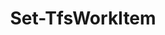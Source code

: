 ﻿---
title: Set-TfsWorkItem
breadcrumbs: [ "WorkItem" ]
parent: "WorkItem"
description: "Sets the contents of one or more work items. "
remarks: 
parameterSets: 
  "_All_": [ AreaPath, AssignedTo, BoardColumn, BoardColumnDone, BoardLane, BypassRules, Collection, Description, Fields, IterationPath, Passthru, Priority, Project, Reason, Server, State, Tags, Title, ValueArea, WorkItem ] 
  "__AllParameterSets":  
    WorkItem: 
      type: "object"  
      position: "0"  
    AreaPath: 
      type: "string"  
    AssignedTo: 
      type: "object"  
    BoardColumn: 
      type: "string"  
    BoardColumnDone: 
      type: "bool"  
    BoardLane: 
      type: "string"  
    BypassRules: 
      type: "SwitchParameter"  
    Collection: 
      type: "object"  
    Description: 
      type: "string"  
    Fields: 
      type: "Hashtable"  
    IterationPath: 
      type: "string"  
    Passthru: 
      type: "SwitchParameter"  
    Priority: 
      type: "int"  
    Project: 
      type: "object"  
    Reason: 
      type: "string"  
    Server: 
      type: "object"  
    State: 
      type: "string"  
    Tags: 
      type: "string[]"  
    Title: 
      type: "string"  
    ValueArea: 
      type: "string" 
parameters: 
  - name: "WorkItem" 
    description: "Specifies a work item. Valid values are the work item ID or an instance of Microsoft.TeamFoundation.WorkItemTracking.WebApi.Models.WorkItem. " 
    globbing: false 
    pipelineInput: "true (ByValue)" 
    position: 0 
    type: "object" 
    aliases: [ id ] 
  - name: "id" 
    description: "Specifies a work item. Valid values are the work item ID or an instance of Microsoft.TeamFoundation.WorkItemTracking.WebApi.Models.WorkItem. This is an alias of the WorkItem parameter." 
    globbing: false 
    pipelineInput: "true (ByValue)" 
    position: 0 
    type: "object" 
    aliases: [ id ] 
  - name: "Title" 
    description: "Specifies the title of the work item. " 
    globbing: false 
    type: "string" 
  - name: "Description" 
    description: "Specifies the description of the work item. " 
    globbing: false 
    type: "string" 
  - name: "AreaPath" 
    description: "Specifies the area path of the work item. " 
    globbing: false 
    type: "string" 
  - name: "IterationPath" 
    description: "Specifies the iteration path of the work item. " 
    globbing: false 
    type: "string" 
  - name: "AssignedTo" 
    description: "Specifies the user this work item is assigned to. " 
    globbing: false 
    type: "object" 
  - name: "State" 
    description: "Specifies the state of the work item. " 
    globbing: false 
    type: "string" 
  - name: "Reason" 
    description: "Specifies the reason (field 'System.Reason') of the work item. " 
    globbing: false 
    type: "string" 
  - name: "ValueArea" 
    description: "Specifies the Value Area of the work item. " 
    globbing: false 
    type: "string" 
  - name: "BoardColumn" 
    description: "Specifies the board column of the work item. " 
    globbing: false 
    type: "string" 
  - name: "BoardColumnDone" 
    description: "Specifies whether the work item is in the sub-column Doing or Done in a board. " 
    globbing: false 
    type: "bool" 
    defaultValue: "False" 
  - name: "BoardLane" 
    description: "Specifies the board lane of the work item " 
    globbing: false 
    type: "string" 
  - name: "Priority" 
    description: "Specifies the priority of the work item. " 
    globbing: false 
    type: "int" 
    defaultValue: "0" 
  - name: "Tags" 
    description: "Specifies the tags of the work item. " 
    globbing: false 
    type: "string[]" 
  - name: "Fields" 
    description: "Specifies the names and the corresponding values for the fields to be set in the work item and whose values were not supplied in the other arguments to this cmdlet. " 
    globbing: false 
    type: "Hashtable" 
  - name: "BypassRules" 
    description: "Bypasses any rule validation when saving the work item. Use it with caution, as this may leave the work item in an invalid state. " 
    globbing: false 
    type: "SwitchParameter" 
    defaultValue: "False" 
  - name: "Passthru" 
    description: "Returns the results of the command. By default, this cmdlet does not generate any output. " 
    globbing: false 
    type: "SwitchParameter" 
    defaultValue: "False" 
  - name: "Project" 
    description: "Specifies the name of the Team Project, its ID (a GUID), or a Microsoft.TeamFoundation.Core.WebApi.TeamProject object to connect to. When omitted, it defaults to the connection set by Connect-TfsTeamProject (if any). For more details, see the Get-TfsTeamProject cmdlet. " 
    globbing: false 
    type: "object" 
  - name: "Collection" 
    description: "Specifies the URL to the Team Project Collection or Azure DevOps Organization to connect to, a TfsTeamProjectCollection object (Windows PowerShell only), or a VssConnection object. You can also connect to an Azure DevOps Services organizations by simply providing its name instead of the full URL. For more details, see the Get-TfsTeamProjectCollection cmdlet. When omitted, it defaults to the connection set by Connect-TfsTeamProjectCollection (if any). " 
    globbing: false 
    type: "object" 
    aliases: [ Organization ] 
  - name: "Organization" 
    description: "Specifies the URL to the Team Project Collection or Azure DevOps Organization to connect to, a TfsTeamProjectCollection object (Windows PowerShell only), or a VssConnection object. You can also connect to an Azure DevOps Services organizations by simply providing its name instead of the full URL. For more details, see the Get-TfsTeamProjectCollection cmdlet. When omitted, it defaults to the connection set by Connect-TfsTeamProjectCollection (if any). This is an alias of the Collection parameter." 
    globbing: false 
    type: "object" 
    aliases: [ Organization ] 
  - name: "Server" 
    description: "Specifies the URL to the Team Foundation Server to connect to, a TfsConfigurationServer object (Windows PowerShell only), or a VssConnection object. When omitted, it defaults to the connection set by Connect-TfsConfiguration (if any). For more details, see the Get-TfsConfigurationServer cmdlet. " 
    globbing: false 
    type: "object"
inputs: 
  - type: "System.Object" 
    description: "Specifies a work item. Valid values are the work item ID or an instance of Microsoft.TeamFoundation.WorkItemTracking.WebApi.Models.WorkItem. "
outputs: 
  - type: "Microsoft.TeamFoundation.WorkItemTracking.WebApi.Models.WorkItem" 
    description: 
notes: 
relatedLinks: 
  - text: "Online Version:" 
    uri: "https://tfscmdlets.dev/docs/cmdlets/WorkItem/Set-TfsWorkItem"
aliases: 
examples: 
---
